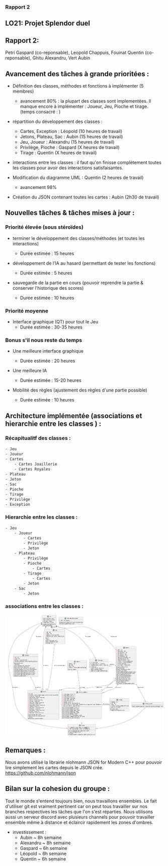 ### **Rapport 2**

## LO21: Projet Splendor duel

## **Rapport 2:**
Petri Gaspard (co-reponsable), Leopold Chappuis, Fouinat Quentin (co-reponsable), Ghitu Alexandru, Vert Aubin

## Avancement des tâches à grande prioritées :

- Définition des classes, méthodes et fonctions à implémenter (5 membres) 
    - avancement 80% : la plupart des classes sont implementées. Il manque encore à implémenter :  Joueur, Jeu, Pioche et tirage. (temps consacré : )
- répartition du développement des classes : 
  - Cartes, Exception : Léopold (10 heures de travail) 
  - Jetons, Plateau, Sac : Aubin (15 heures de travail)
  - Jeu, Joueur : Alexandru (15 heures de travail)
  - Privilège, Pioche : Gaspard (X heures de travail)
  - Tirage : Quentin (X heures de travail)
- interactions entre les classes : il faut qu'on finisse complètement toutes les classes pour avoir des interactions satisfaisantes. 

- Modification du diagramme UML : Quentin (2 heures de travail)
    - avancement 98%
- Création du JSON contenant toutes les cartes : Aubin (2h30 de travail)

  
## Nouvelles tâches & tâches mises à jour : 

### Priorité élevée (sous stéroïdes)

- terminer le développement des classes/méthodes (et toutes les interactions)
    - Durée estimée :  15 heures

- développement de l’IA au hasard (permettant de tester les fonctions) 
    - Durée estimée :  5 heures 

- sauvegarde de la partie en cours (pouvoir reprendre la partie & conserver l'historique des scores)
    - Durée estimée : 10 heures 

### Priorité moyenne 

- Interface graphique (QT) pour tout le Jeu
    - Durée estimée : 30-35 heures

### Bonus s'il nous reste du temps 

- Une meilleure interface graphique
    - Durée estimée :  20 heures
- Une meilleure IA 
    - Durée estimée : 15-20 heures

- Mobilité des règles (ajustement des règles d'une partie possible)
    - Durée estimée : 10 heures


## Architecture implémentée (associations et hierarchie entre les classes ) :

### Récapitualitf des classes :
    - Jeu
    - Joueur
    - Cartes
        - Cartes Joaillerie 
        - Cartes Royales 
    - Plateau
    - Jeton
    - Sac
    - Pioche 
    - Tirage
    - Privilège
    - Exception

### Hierarchie entre les classes :
    - Jeu
        - Joueur
            - Cartes
            - Privilège
            - Jeton
        - Plateau
            - Privilège
            - Pioche
                - Cartes
            - Tirage 
                - Cartes
            - Jeton
        - Sac 
            - Jeton

### associations entre les classes : 

![UML.png](UML_v2.png)


 
## Remarques :

Nous avons utilisé la librairie nlohmann JSON for Modern C++
pour pouvoir lire simplement les cartes depuis le JSON crée. https://github.com/nlohmann/json 


## Bilan sur la cohesion du groupe :
Tout le monde s'entend toujours bien, nous travaillons ensembles. Le fait d'utiliser git est vraiment pertinent car on peut tous travailler sur nos branches respectives les tâches que l'on s'est réparties. Nous utilisons aussi un serveur discord avec plusieurs channels pour pouvoir travailler ensemble même à distance et éclaircir rapidement les zones d'ombres. 
- investissement : 
    - Aubin  ~ 8h semaine
    - Alexandru ~ 8h semaine
    - Gaspard ~ 6h semaine
    - Léopold ~ 6h semaine
    - Quentin ~ 6h semaine

